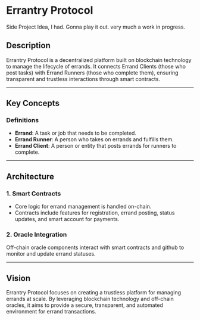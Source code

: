# Errantry Protocol

Side Project Idea, I had. Gonna play it out. very much a work in progress.

## Description

Errantry Protocol is a decentralized platform built on blockchain technology to manage the lifecycle of errands. It connects Errand Clients (those who post tasks) with Errand Runners (those who complete them), ensuring transparent and trustless interactions through smart contracts.

---

## Key Concepts

### **Definitions**

- **Errand**: A task or job that needs to be completed.
- **Errand Runner**: A person who takes on errands and fulfills them.
- **Errand Client**: A person or entity that posts errands for runners to complete.

---

## Architecture

### **1. Smart Contracts**

- Core logic for errand management is handled on-chain.
- Contracts include features for registration, errand posting, status updates, and smart account for payments.

### **2. Oracle Integration**

Off-chain oracle components interact with smart contracts and github to monitor and update errand statuses.

---

## Vision

Errantry Protocol focuses on creating a trustless platform for managing errands at scale. By leveraging blockchain technology and off-chain oracles, it aims to provide a secure, transparent, and automated environment for errand transactions.

